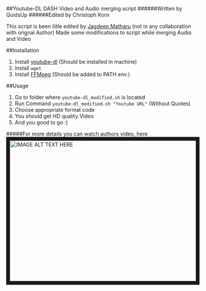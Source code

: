 ##Youtube-DL DASH Video and Audio merging script
######Written by QuidsUp
######Edited by Christoph Korn

This script is been liitle edited by [Jagdeep Matharu](http://jagdeepmatharu.me/) (not in any collaboration with orignal Author)
Made some modifications to script while merging Audio and Video 
<!-- Modification was made on <code>-sameq</code> and moved to <code>-q:v 0</code>. -->

##Installation
1. Install [youtube-dl](https://rg3.github.io/youtube-dl/download.html) (Should be installed in machine)
2. Install <code>wget</code> 
3. Install [FFMpeg](https://www.ffmpeg.org/download.html) (Should be added to PATH env.)

##Usage
1. Go to folder where <code>youtube-dl_modified.sh</code> is located
2. Run Command <code>youtube-dl_modified.sh "Youtube URL"</code> (Without Quotes)
3. Choose appropriate format code
4. You should get HD quality Video
5. And you good to go :)

#####For more details you can watch authors video, here
<a href="http://www.youtube.com/watch?feature=player_embedded&v=G7uztVbg7CQ" target="_blank"><img src="http://img.youtube.com/vi/G7uztVbg7CQ/0.jpg" alt="IMAGE ALT TEXT HERE" width="540" height="380" border="10" /></a>